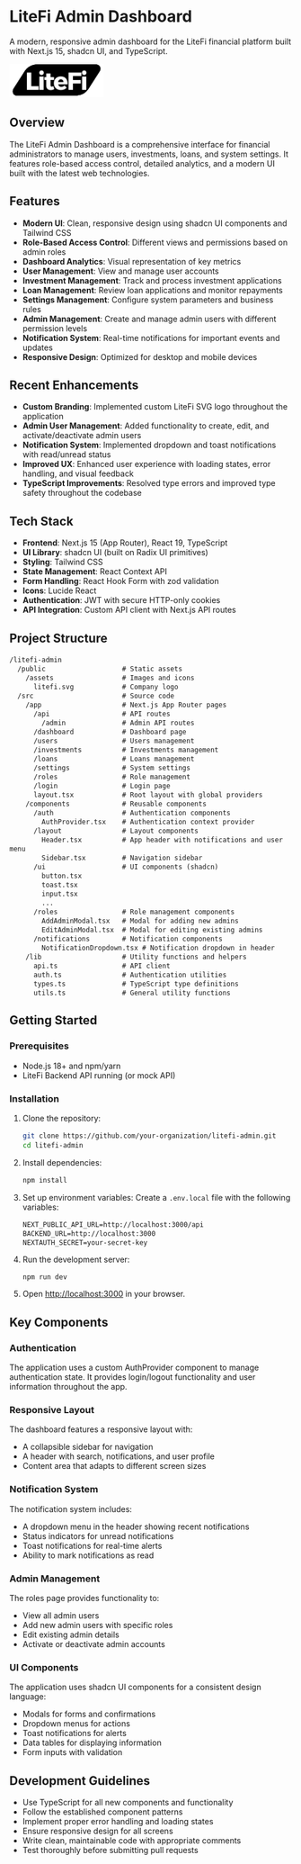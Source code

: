 # LiteFi Admin Dashboard

A modern, responsive admin dashboard for the LiteFi financial platform built with Next.js 15, shadcn UI, and TypeScript.

![LiteFi Admin Dashboard](/public/assets/litefi.svg)

## Overview

The LiteFi Admin Dashboard is a comprehensive interface for financial administrators to manage users, investments, loans, and system settings. It features role-based access control, detailed analytics, and a modern UI built with the latest web technologies.

## Features

- **Modern UI**: Clean, responsive design using shadcn UI components and Tailwind CSS
- **Role-Based Access Control**: Different views and permissions based on admin roles
- **Dashboard Analytics**: Visual representation of key metrics
- **User Management**: View and manage user accounts
- **Investment Management**: Track and process investment applications
- **Loan Management**: Review loan applications and monitor repayments
- **Settings Management**: Configure system parameters and business rules
- **Admin Management**: Create and manage admin users with different permission levels
- **Notification System**: Real-time notifications for important events and updates
- **Responsive Design**: Optimized for desktop and mobile devices

## Recent Enhancements

- **Custom Branding**: Implemented custom LiteFi SVG logo throughout the application
- **Admin User Management**: Added functionality to create, edit, and activate/deactivate admin users
- **Notification System**: Implemented dropdown and toast notifications with read/unread status
- **Improved UX**: Enhanced user experience with loading states, error handling, and visual feedback
- **TypeScript Improvements**: Resolved type errors and improved type safety throughout the codebase

## Tech Stack

- **Frontend**: Next.js 15 (App Router), React 19, TypeScript
- **UI Library**: shadcn UI (built on Radix UI primitives)
- **Styling**: Tailwind CSS
- **State Management**: React Context API
- **Form Handling**: React Hook Form with zod validation
- **Icons**: Lucide React
- **Authentication**: JWT with secure HTTP-only cookies
- **API Integration**: Custom API client with Next.js API routes

## Project Structure

```
/litefi-admin
  /public                   # Static assets
    /assets                 # Images and icons
      litefi.svg            # Company logo
  /src                      # Source code
    /app                    # Next.js App Router pages
      /api                  # API routes
        /admin              # Admin API routes
      /dashboard            # Dashboard page
      /users                # Users management
      /investments          # Investments management
      /loans                # Loans management
      /settings             # System settings
      /roles                # Role management
      /login                # Login page
      layout.tsx            # Root layout with global providers
    /components             # Reusable components
      /auth                 # Authentication components
        AuthProvider.tsx    # Authentication context provider
      /layout               # Layout components
        Header.tsx          # App header with notifications and user menu
        Sidebar.tsx         # Navigation sidebar
      /ui                   # UI components (shadcn)
        button.tsx
        toast.tsx
        input.tsx
        ...
      /roles                # Role management components
        AddAdminModal.tsx   # Modal for adding new admins
        EditAdminModal.tsx  # Modal for editing existing admins
      /notifications        # Notification components
        NotificationDropdown.tsx # Notification dropdown in header
    /lib                    # Utility functions and helpers
      api.ts                # API client
      auth.ts               # Authentication utilities
      types.ts              # TypeScript type definitions
      utils.ts              # General utility functions
```

## Getting Started

### Prerequisites

- Node.js 18+ and npm/yarn
- LiteFi Backend API running (or mock API)

### Installation

1. Clone the repository:
   ```bash
   git clone https://github.com/your-organization/litefi-admin.git
   cd litefi-admin
   ```

2. Install dependencies:
   ```bash
   npm install
   ```

3. Set up environment variables:
   Create a `.env.local` file with the following variables:
   ```
   NEXT_PUBLIC_API_URL=http://localhost:3000/api
   BACKEND_URL=http://localhost:3000
   NEXTAUTH_SECRET=your-secret-key
   ```

4. Run the development server:
   ```bash
   npm run dev
   ```

5. Open [http://localhost:3000](http://localhost:3000) in your browser.

## Key Components

### Authentication

The application uses a custom AuthProvider component to manage authentication state. It provides login/logout functionality and user information throughout the app.

### Responsive Layout

The dashboard features a responsive layout with:
- A collapsible sidebar for navigation
- A header with search, notifications, and user profile
- Content area that adapts to different screen sizes

### Notification System

The notification system includes:
- A dropdown menu in the header showing recent notifications
- Status indicators for unread notifications
- Toast notifications for real-time alerts
- Ability to mark notifications as read

### Admin Management

The roles page provides functionality to:
- View all admin users
- Add new admin users with specific roles
- Edit existing admin details
- Activate or deactivate admin accounts

### UI Components

The application uses shadcn UI components for a consistent design language:
- Modals for forms and confirmations
- Dropdown menus for actions
- Toast notifications for alerts
- Data tables for displaying information
- Form inputs with validation

## Development Guidelines

- Use TypeScript for all new components and functionality
- Follow the established component patterns
- Implement proper error handling and loading states
- Ensure responsive design for all screens
- Write clean, maintainable code with appropriate comments
- Test thoroughly before submitting pull requests
